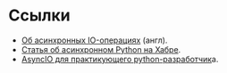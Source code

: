 # Ссылки

- [Об асинхронных IO-операциях](https://docs.python.org/3/library/asyncio.html) (англ).
- [Статья об асинхронном Python на Хабре](https://habr.com/ru/post/421625/).
- [AsyncIO для практикующего python-разработчик](https://habr.com/ru/post/337420/)а.